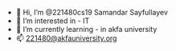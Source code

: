 - 👋 Hi, I’m @221480cs19 Samandar Sayfullayev
- 👀 I’m interested in - IT
- 🌱 I’m currently learning - in akfa university
- 📫 221480@akfauniversity.org


<!---
221480cs19/221480cs19 is a ✨ special ✨ repository because its `README.md` (this file) appears on your GitHub profile.
You can click the Preview link to take a look at your changes.
--->
